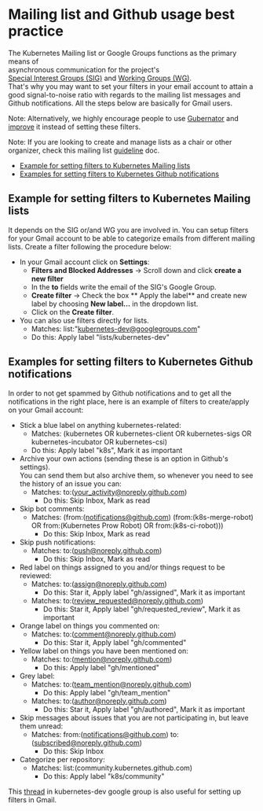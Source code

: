 # Mailing list and Github usage best practice                                                       
                                                                                
The Kubernetes Mailing list or Google Groups functions as the primary means of  
asynchronous communication for the project's                                    
[Special Interest Groups (SIG)][sig-list] and [Working Groups (WG)][wg-list].  
That's why you may want to set your filters in your email account to attain a
good signal-to-noise ratio with regards to the mailing list messages and Github
notifications. All the steps below are basically for Gmail users. 

Note: Alternatively, we highly encourage people to use [Gubernator][gubernator] 
and [improve][repo] it instead of setting these filters.

Note: If you are looking to create and manage lists as a chair or other organizer, 
check this mailing list [guideline][mailinglist-guidelines] doc.

- [Example for setting filters to Kubernetes Mailing lists](#example-for-setting-filters-to-kubernetes-mailing-lists)
- [Examples for setting filters to Kubernetes Github notifications](#examples-for-setting-filters-to-kubernetes-github-notifications)
                                                                                
## Example for setting filters to Kubernetes Mailing lists           

It depends on the SIG or/and WG you are involved in. 
You can setup filters for your Gmail account to be able to categorize emails from 
different mailing lists.
Create a filter following the procedure below:

- In your Gmail account click on **Settings**:
  - **Filters and Blocked Addresses** -> Scroll down and click **create a new filter**
  - In the **to** fields write the email of the SIG's Google Group. 
  - **Create filter** -> Check the box ** Apply the label** and create new
label by choosing **New label...** in the dropdown list.
  - Click on the **Create filter**.
- You can also use filters directly for lists.
  - Matches: list:"kubernetes-dev@googlegroups.com"
  - Do this: Apply label "lists/kubernetes-dev"

## Examples for setting filters to Kubernetes Github notifications

In order to not get spammed by Github notifications and to get all the 
notifications in the right place, here is an example of filters to create/apply
on your Gmail account:

- Stick a blue label on anything kubernetes-related:
  - Matches: (kubernetes OR kubernetes-client OR kubernetes-sigs OR kubernetes-incubator
OR kubernetes-csi)
  - Do this: Apply label "k8s", Mark it as important
- Archive your own actions (sending these is an option in Github's settings).  
You can send them but also archive them, so whenever you need to see the history of 
an issue you can:
  - Matches: to:(your_activity@noreply.github.com) 
    - Do this: Skip Inbox, Mark as read
- Skip bot comments:
  - Matches: (from:(notifications@github.com) (from:(k8s-merge-robot) OR 
from:(Kubernetes Prow Robot) OR from:(k8s-ci-robot)))
    - Do this: Skip Inbox, Mark as read
- Skip push notifications:
  - Matches: to:(push@noreply.github.com) 
    - Do this: Skip Inbox, Mark as read 
- Red label on things assigned to you and/or things request to be reviewed:
  - Matches: to:(assign@noreply.github.com)
    - Do this: Star it, Apply label "gh/assigned", Mark it as important 
  - Matches: to:(review_requested@noreply.github.com)
    - Do this: Star it, Apply label "gh/requested_review", Mark it as important
- Orange label on things you commented on:
  - Matches: to:(comment@noreply.github.com) 
    - Do this: Star it, Apply label "gh/commented" 
- Yellow label on things you have been mentioned on:
  - Matches: to:(mention@noreply.github.com) 
    - Do this: Apply label "gh/mentioned" 
- Grey label:
  - Matches: to:(team_mention@noreply.github.com)
    - Do this: Apply label "gh/team_mention"
  - Matches: to:(author@noreply.github.com) 
    - Do this: Star it, Apply label "gh/authored", Mark it as important 
- Skip messages about issues that you are not participating in, but leave them unread:
  - Matches: from:(notifications@github.com) to:(subscribed@noreply.github.com) 
    - Do this: Skip Inbox 
- Categorize per repository:
  - Matches: list:(community.kubernetes.github.com)
    - Do this: Apply label "k8s/community"   

This [thread](https://groups.google.com/forum/#!topic/kubernetes-dev/5qU8irU7_tE/discussion) in kubernetes-dev google group
is also useful for setting up filters in Gmail.
 
[sig-list]: /sig-list.md#master-sig-list
[wg-list]: /sig-list.md#master-working-group-list
[mailinglist-guidelines]: /communication/mailing-list-guidelines.md
[gubernator]: https://gubernator.k8s.io/pr 
[repo]: https://git.k8s.io/test-infra/gubernator 

